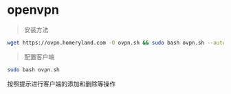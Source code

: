 # openvpn

> 安装方法

```bash
wget https://ovpn.homeryland.com -O ovpn.sh && sudo bash ovpn.sh --auto
```

> 配置客户端

```bash
sudo bash ovpn.sh
```

按照提示进行客户端的添加和删除等操作
